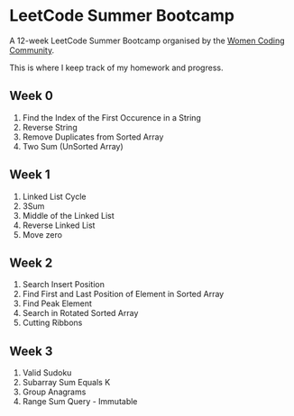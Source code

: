 # LeetCode Summer Bootcamp

A 12-week LeetCode Summer Bootcamp organised by the [Women Coding Community](https://womencodingcommunity.com).

This is where I keep track of my homework and progress.

## Week 0

1. Find the Index of the First Occurence in a String
2. Reverse String
3. Remove Duplicates from Sorted Array
4. Two Sum (UnSorted Array)

## Week 1

1. Linked List Cycle
2. 3Sum
3. Middle of the Linked List
4. Reverse Linked List
5. Move zero

## Week 2

1. Search Insert Position
2. Find First and Last Position of Element in Sorted Array
3. Find Peak Element
4. Search in Rotated Sorted Array
5. Cutting Ribbons

## Week 3

1. Valid Sudoku
2. Subarray Sum Equals K
3. Group Anagrams
4. Range Sum Query - Immutable
